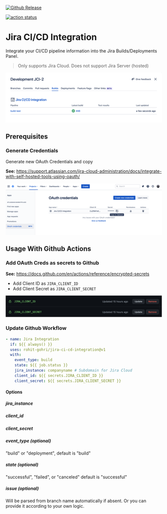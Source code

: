 <p align="center">
  
  [![Github Release](https://img.shields.io/github/v/release/rohit-gohri/jira-ci-cd-integration?style=flat-square)](https://github.com/rohit-gohri/jira-ci-cd-integration/releases)
  
  <a href="https://github.com/rohit-gohri/jira-ci-cd-integration/actions"><img alt="action status" src="https://github.com/rohit-gohri/jira-ci-cd-integration/workflows/build-test/badge.svg"></a>

</p>

# Jira CI/CD Integration

Integrate your CI/CD pipeline information into the Jira Builds/Deployments Panel.

> Only supports Jira Cloud. Does not support Jira Server (hosted)

![Builds Panel Preview](./docs/builds-panel.png)

## Prerequisites

### Generate Credentials

Generate new OAuth Credentials and copy

**See:** <https://support.atlassian.com/jira-cloud-administration/docs/integrate-with-self-hosted-tools-using-oauth/>

![OAuth Creds Screen](./docs/oauth-creds.png)

## Usage With Github Actions

### Add OAuth Creds as secrets to Github

**See:** <https://docs.github.com/en/actions/reference/encrypted-secrets>

- Add Client ID as `JIRA_CLIENT_ID`
- Add Client Secret as `JIRA_CLIENT_SECRET`

![Github Secrets](./docs/github-secrets.png)

### Update Github Workflow

```yaml
- name: Jira Integration
  if: ${{ always() }}
  uses: rohit-gohri/jira-ci-cd-integration@v1
  with:
    event_type: build
    state: ${{ job.status }}
    jira_instance: companyname # Subdomain for Jira Cloud
    client_id: ${{ secrets.JIRA_CLIENT_ID }}
    client_secret: ${{ secrets.JIRA_CLIENT_SECRET }}
```

#### Options

##### jira_instance

##### client_id

##### client_secret

##### event_type (optional)

"build" or "deployment", default is "build"

##### state (optional)

"successful", "failed", or "canceled" default is "successful"

##### issue (optional)

Will be parsed from branch name automatically if absent. Or you can provide it according to your own logic.
